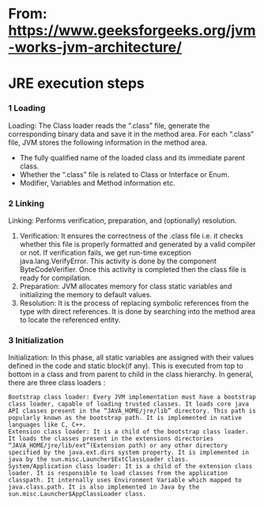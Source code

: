 # From:  https://www.geeksforgeeks.org/jvm-works-jvm-architecture/


# JRE execution steps

### 1 Loading

Loading: The Class loader reads the “.class” file, generate the corresponding binary data and save it in the method area. For each “.class” file, JVM stores the following information in the method area. 
 

* The fully qualified name of the loaded class and its immediate parent class.
* Whether the “.class” file is related to Class or Interface or Enum.
* Modifier, Variables and Method information etc.

### 2 Linking

Linking: Performs verification, preparation, and (optionally) resolution. 

1. Verification: It ensures the correctness of the .class file i.e. it checks whether this file is properly formatted and generated by a valid compiler or not. If verification fails, we get run-time exception java.lang.VerifyError. This activity is done by the component ByteCodeVerifier. Once this activity is completed then the class file is ready for compilation.
2. Preparation: JVM allocates memory for class static variables and initializing the memory to default values. 
3. Resolution: It is the process of replacing symbolic references from the type with direct references. It is done by searching into the method area to locate the referenced entity.

### 3 Initialization

Initialization: In this phase, all static variables are assigned with their values defined in the code and static block(if any). This is executed from top to bottom in a class and from parent to child in the class hierarchy. 
In general, there are three class loaders : 

    Bootstrap class loader: Every JVM implementation must have a bootstrap class loader, capable of loading trusted classes. It loads core java API classes present in the “JAVA_HOME/jre/lib” directory. This path is popularly known as the bootstrap path. It is implemented in native languages like C, C++.
    Extension class loader: It is a child of the bootstrap class loader. It loads the classes present in the extensions directories “JAVA_HOME/jre/lib/ext”(Extension path) or any other directory specified by the java.ext.dirs system property. It is implemented in java by the sun.misc.Launcher$ExtClassLoader class.
    System/Application class loader: It is a child of the extension class loader. It is responsible to load classes from the application classpath. It internally uses Environment Variable which mapped to java.class.path. It is also implemented in Java by the sun.misc.Launcher$AppClassLoader class.
